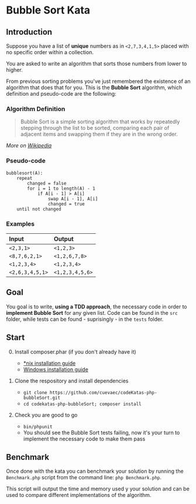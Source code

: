 # Bubble Sort Kata

## Introduction

Suppose you have a list of **unique** numbers as in `<2,7,3,4,1,5>` placed with no specific order within a collection.

You are asked to write an algorithm that sorts those numbers from lower to higher.

From previous sorting problems you've just remembered the existence of an algorithm that does that for you.
This is the **Bubble Sort** algorithm, which definition and pseudo-code are the following:

### Algorithm Definition

>Bubble Sort is a simple sorting algorithm that works by repeatedly stepping through the list to be sorted,
>comparing each pair of adjacent items and swapping them if they are in the wrong order.

_More on [Wikipedia](http://en.wikipedia.org/wiki/Bubble_sort)_

### Pseudo-code

```
bubblesort(A):
    repeat
        changed = false
        for i = 1 to length(A) - 1
            if A[i - 1] > A[i]
                swap A[i - 1], A[i]
                changed = true
    until not changed
```

### Examples

 Input             | Output
 :------           | :----
 `<2,3,1>`         | `<1,2,3>`
 `<8,7,6,2,1>`     | `<1,2,6,7,8>`
 `<1,2,3,4>`       | `<1,2,3,4>`
 `<2,6,3,4,5,1>`   | `<1,2,3,4,5,6>`
 


## Goal

You goal is to write, **using a TDD approach**, the necessary code in order to **implement Bubble Sort** for any given list. Code can be found in the `src` folder, while tests can be found - suprisingly - in the `tests` folder.

## Start

0. Install composer.phar (if you don't already have it)
    - [*nix installation guide](https://getcomposer.org/doc/00-intro.md#installation-nix)
    - [Windows installation guide](https://getcomposer.org/doc/00-intro.md#installation-windows)

1. Clone the respository and install dependencies
    - `git clone https://github.com/cuevaec/codeKatas-php-bubbleSort.git`
    - `cd codekatas-php-bubbleSort; composer install`

2. Check you are good to go
    - `bin/phpunit`
    - You should see the Bubble Sort tests failing, now it's your turn to implement the necessary code to make them pass

## Benchmark

Once done with the kata you can benchmark your solution by running the `Benchmark.php` script from the command line:
`php Benchmark.php`.

This script will output the time and memory used y your solution and can be used to compare different implementations of the algorithm.
